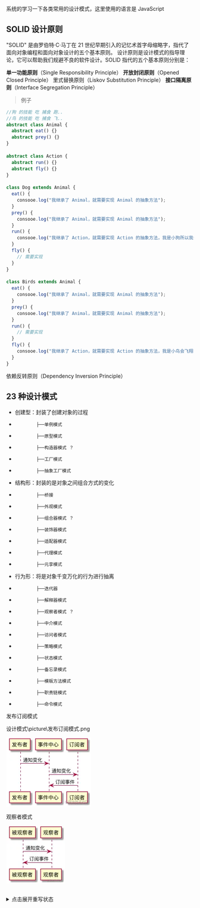 系统的学习一下各类常用的设计模式，这里使用的语言是 JavaScript

## SOLID 设计原则

"SOLID" 是由罗伯特·C·马丁在 21 世纪早期引入的记忆术首字母缩略字，指代了面向对象编程和面向对象设计的五个基本原则。
设计原则是设计模式的指导理论，它可以帮助我们规避不良的软件设计。SOLID 指代的五个基本原则分别是：

**单一功能原则**（Single Responsibility Principle）
**开放封闭原则**（Opened Closed Principle）
里式替换原则（Liskov Substitution Principle）
**接口隔离原则**（Interface Segregation Principle）

> 例子

```typescript
//狗 的技能 吃 捕食 跑..
//鸟 的技能 吃 捕食 飞..
abstract class Animal {
  abstract eat() {}
  abstract prey() {}
}

abstract class Action {
  abstract run() {}
  abstract fly() {}
}

class Dog extends Animal {
  eat() {
    consooe.log("我继承了 Animal，就需要实现 Animal 的抽象方法");
  }
  prey() {
    consooe.log("我继承了 Animal，就需要实现 Animal 的抽象方法");
  }
  run() {
    consooe.log("我继承了 Action，就需要实现 Action 的抽象方法，我是小狗所以我会奔跑");
  }
  fly() {
    // 需要实现
  }
}

class Birds extends Animal {
  eat() {
    consooe.log("我继承了 Animal，就需要实现 Animal 的抽象方法");
  }
  prey() {
    consooe.log("我继承了 Animal，就需要实现 Animal 的抽象方法");
  }
  run() {
    // 需要实现
  }
  fly() {
    consooe.log("我继承了 Action，就需要实现 Action 的抽象方法，我是小鸟会飞翔");
  }
}
```

依赖反转原则（Dependency Inversion Principle）

## 23 种设计模式

- 创建型：封装了创建对象的过程
-             ├──单例模式
-             ├──原型模式
-             ├──构造器模式 ？
-             ├──工厂模式
-             ├──抽象工厂模式
- 结构形：封装的是对象之间组合方式的变化
-             ├──桥接
-             ├──外观模式
-             ├──组合器模式 ？
-             ├──装饰器模式
-             ├──适配器模式
-             ├──代理模式
-             ├──元享模式
- 行为形：将是对象千变万化的行为进行抽离
-             ├──迭代器
-             ├──解释器模式
-             ├──观察者模式 ？
-             ├──中介模式
-             ├──访问者模式
-             ├──策略模式
-             ├──状态模式
-             ├──备忘录模式
-             ├──模板方法模式
-             ├──职责链模式
-             ├──命令模式

<!-- 不管是if-else、
switch-case，
还是map、
array、
table、
表驱动，
还是多态、
策略模式
都不会降低代码复杂度，
但是可以提高阅读性和可维护性
-->

<!--
* 策略模式 和 状态模式
策略模式和状态模式确实是相似的，它们都封装行为、都通过委托来实现行为分发。
但策略模式中的行为函数是”潇洒“的行为函数，它们不依赖调用主体、互相平行、各自为政，井水不犯河水。
而状态模式中的行为函数，首先是和状态主体之间存在着关联，由状态主体把它们串在一起；另一方面，正因为关联着同样的一个（或一类）主体，所以不同状态对应的行为函数可能并不会特别割裂。
?对比两者
!策略模式 ：
!状态模式 ：依赖于调用者的状态
 -->

<!--

* 观察者模式与发布-订阅模式的区别是什么？

?对比两者
!观察者模式 ： 比如 Vue 的Watcher Dep 与 Observer
!发布订阅模式 ：依赖于调用者的状态
 -->

发布订阅模式

设计模式\picture\发布订阅模式.png

![img](.\picture\发布订阅模式.png)

观察者模式

![img](.\picture\观察者模式.png)

```

```

<details>
<summary>点击展开重写状态</summary>

你的代码
你的代码
你的代码
你的代码
你的代码

</details>
